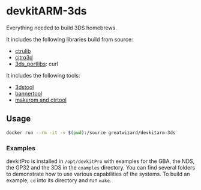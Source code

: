 # devkitARM-3ds

Everything needed to build 3DS homebrews.

It includes the following libraries build from source:

* [ctrulib](https://github.com/smealum/ctrulib)
* [citro3d](https://github.com/fincs/citro3d)
* [3ds_portlibs](https://github.com/fincs/citro3d): curl

It includes the following tools:

* [3dstool](https://github.com/dnasdw/3dstool)
* [bannertool](https://github.com/Steveice10/bannertool)
* [makerom and ctrtool](https://github.com/profi200/Project_CTR)

## Usage

```sh
docker run --rm -it -v $(pwd):/source greatwizard/devkitarm-3ds
```

### Examples

devkitPro is installed in `/opt/devkitPro` with examples for the GBA, the NDS, the GP32 and the 3DS in the `examples` directory.
You can find several folders to demonstrate how to use various capabilities of the systems.
To build an example, `cd` into its directory and run `make`.
